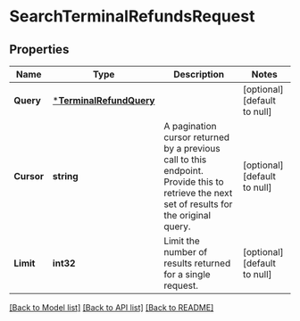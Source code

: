 # SearchTerminalRefundsRequest

## Properties
Name | Type | Description | Notes
------------ | ------------- | ------------- | -------------
**Query** | [***TerminalRefundQuery**](TerminalRefundQuery.md) |  | [optional] [default to null]
**Cursor** | **string** | A pagination cursor returned by a previous call to this endpoint. Provide this to retrieve the next set of results for the original query. | [optional] [default to null]
**Limit** | **int32** | Limit the number of results returned for a single request. | [optional] [default to null]

[[Back to Model list]](../README.md#documentation-for-models) [[Back to API list]](../README.md#documentation-for-api-endpoints) [[Back to README]](../README.md)

